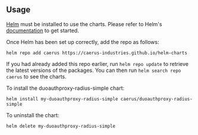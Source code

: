 ## Usage

[Helm](https://helm.sh) must be installed to use the charts. Please refer to Helm's [documentation](https://helm.sh/docs) to get started.

Once Helm has been set up correctly, add the repo as follows:

    helm repo add caerus https://caerus-industries.github.io/helm-charts

If you had already added this repo earlier, run `helm repo update` to retrieve the latest versions of the packages. You can then run `helm search repo caerus` to see the charts.

To install the duoauthproxy-radius-simple chart:

    helm install my-duoauthproxy-radius-simple caerus/duoauthproxy-radius-simple

To uninstall the chart:

    helm delete my-duoauthproxy-radius-simple
